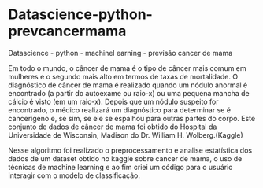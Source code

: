 # Datascience-python-prevcancermama
Datascience - python - machinel earning - previsão cancer de mama

Em todo o mundo, o câncer de mama é o tipo de câncer mais comum em mulheres e o segundo mais alto em termos de taxas de mortalidade. O diagnóstico de câncer de mama é realizado quando um nódulo anormal é encontrado (a partir do autoexame ou raio-x) ou uma pequena mancha de cálcio é visto (em um raio-x). Depois que um nódulo suspeito for encontrado, o médico realizará um diagnóstico para determinar se é cancerígeno e, se sim, se ele se espalhou para outras partes do corpo. Este conjunto de dados de câncer de mama foi obtido do Hospital da Universidade de Wisconsin, Madison do Dr. William H. Wolberg.(Kaggle)

Nesse algoritmo foi realizado o preprocessamento e analise estatística dos dados de um dataset obtido no kaggle sobre cancer de mama, o uso de técnicas de machine learning e ao fim criei um código para o usuário interagir com o modelo de classificação.

